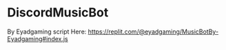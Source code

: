 # DiscordMusicBot
By Eyadgaming
   script Here: https://replit.com/@eyadgaming/MusicBotBy-Eyadgaming#index.js

